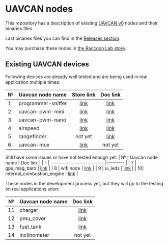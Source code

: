 # UAVCAN nodes

This repository has a description of existing [UAVCAN v0](https://legacy.uavcan.org/) nodes and their binaries files.

Last binaries files you can find in the [Releases section](https://github.com/InnopolisAero/inno_uavcan_node_binaries/releases).

You may purchase these nodes in [the Raccoon Lab store](http://raccoonlab.org/store).

## Existing UAVCAN devices

Following devices are already well tested and are being used in real application multiple times:

| № | Uavcan node name                                  | Store link        | Doc link |
| - | ------------------------------------------------- |:-----------------:|:-----------------:|
| 1 | programmer-sniffer | [link](http://raccoonlab.org/store/tproduct/360882105-292567816261-uavcan-sniffer-and-programmer) | [link](doc/programmer_sniffer/README.md) |
| 2 | uavcan-pwm-mini | [link](http://raccoonlab.org/store/tproduct/360882105-682589711231-uavcan-mini-node) | [link](doc/can_pwm/README.md) |
| 3 | uavcan-pwm-nano | [link](http://raccoonlab.org/store/tproduct/360882105-203551776911-uavcan-nano-node) | [link](doc/can_pwm/README.md) |
| 4 | airspeed | [link](http://raccoonlab.org/store/tproduct/360882105-873007485651-uavcan-airspeed-sensor) | [link](doc/airspeed/README.md) |
| 5 | rangefinder | not yet | [link](doc/rangefinder/README.md) |
| 6 | uavcan-mux          | [link](http://raccoonlab.org/store/tproduct/360882105-436323747071-uavcan-mux) | not yet |

Still have some issues or have not tested enough yet:
| № | Uavcan node name           | Doc link |
| - | -------------------------- |:--------:|
| 7 | gps_mag_baro               | [link](doc/gps_mag_baro/README.md) |
| 8 | wifi node                  | [link](doc/wifi_bridge/README.md) |
| 9 | ui_leds                    | [link](doc/ui_leds/README.md) |
| 10| internal_combustion_engine | [link](doc/ice/README.md) |

These nodes in the development process yet, but they will go to the testing on real applications soon:

| № | Uavcan node name | Doc link                        |
| - | ---------------- |:-------------------------------:|
| 11| charger          | [link](doc/charger/README.md)   |
| 12| pmu_cover        | [link](doc/pmu_cover/README.md) |
| 13| fuel_tank        | [link](doc/fuel_tank/README.md) |
| 14| inclinometer     | not yet                         |

